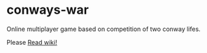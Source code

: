 conways-war
===========

Online multiplayer game based on competition of two conway lifes.

Please [Read wiki!](https://github.com/Fidilip/conways-war/wiki)
